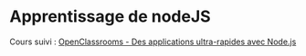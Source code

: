 # Apprentissage de nodeJS
Cours suivi : [OpenClassrooms - Des applications ultra-rapides avec Node.js](https://openclassrooms.com/fr/courses/1056721-des-applications-ultra-rapides-avec-node-js/)
